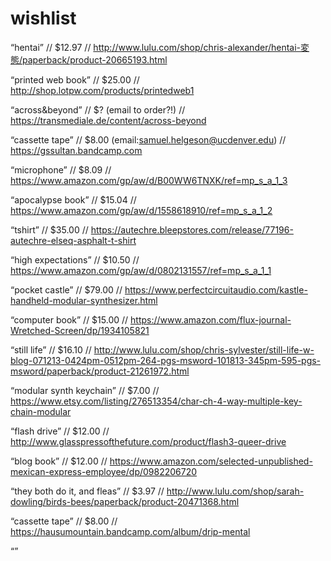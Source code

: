 # wishlist
“hentai” // $12.97 // http://www.lulu.com/shop/chris-alexander/hentai-変態/paperback/product-20665193.html

“printed web book” // $25.00 // http://shop.lotpw.com/products/printedweb1

“across&beyond” // $? (email to order?!) // https://transmediale.de/content/across-beyond

“cassette tape” // $8.00 (email:samuel.helgeson@ucdenver.edu) // https://gssultan.bandcamp.com

“microphone” // $8.09 // https://www.amazon.com/gp/aw/d/B00WW6TNXK/ref=mp_s_a_1_3

“apocalypse book” // $15.04 // https://www.amazon.com/gp/aw/d/1558618910/ref=mp_s_a_1_2

“tshirt” // $35.00 // https://autechre.bleepstores.com/release/77196-autechre-elseq-asphalt-t-shirt

“high expectations” // $10.50 // https://www.amazon.com/gp/aw/d/0802131557/ref=mp_s_a_1_1

“pocket castle” // $79.00 // https://www.perfectcircuitaudio.com/kastle-handheld-modular-synthesizer.html

“computer book” // $15.00 // https://www.amazon.com/flux-journal-Wretched-Screen/dp/1934105821

“still life” // $16.10 // http://www.lulu.com/shop/chris-sylvester/still-life-w-blog-071213-0424pm-0512pm-264-pgs-msword-101813-345pm-595-pgs-msword/paperback/product-21261972.html

“modular synth keychain” // $7.00 // https://www.etsy.com/listing/276513354/char-ch-4-way-multiple-key-chain-modular

“flash drive” // $12.00 // http://www.glasspressofthefuture.com/product/flash3-queer-drive

“blog book” // $12.00 // https://www.amazon.com/selected-unpublished-mexican-express-employee/dp/0982206720

“they both do it, and fleas” // $3.97 // http://www.lulu.com/shop/sarah-dowling/birds-bees/paperback/product-20471368.html

“cassette tape” // $8.00 // https://hausumountain.bandcamp.com/album/drip-mental

“”
